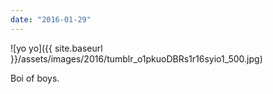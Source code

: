 ```yaml
---
date: "2016-01-29"
---
```


![yo yo]({{ site.baseurl }}/assets/images/2016/tumblr_o1pkuoDBRs1r16syio1_500.jpg)

Boi of boys.
